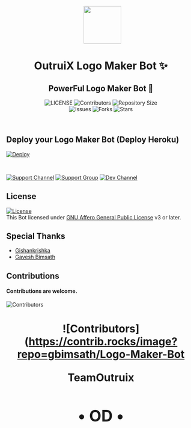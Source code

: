 <p align="center">
      <img style="width:100px; height: 100px;"  src="https://telegra.ph/file/2cc2cb4cadd712544973d.jpg"></p>
<h1 align="center"><b>OutruiX Logo Maker Bot ✨</b></h1>
<h2 align="center"><b>PowerFul Logo Maker Bot 🤖</b></h2>


<p align="center">
    <img src="https://img.shields.io/github/license/xMalitha/Logo-Maker-Bot?style=for-the-badge&logo=appveyor" alt="LICENSE">
    <img src="https://img.shields.io/github/contributors/xMalitha/Logo-Maker-Bot?style=for-the-badge&logo=appveyor" alt="Contributors">
    <img src="https://img.shields.io/github/repo-size/xMalitha/Logo-Maker-Bot?style=for-the-badge&logo=appveyor" alt="Repository Size"> <br>
    <img src="https://img.shields.io/github/issues/xMalitha/Logo-Maker-Bot?style=for-the-badge&logo=appveyor" alt="Issues">
    <img src="https://img.shields.io/github/forks/xMalitha/Logo-Maker-Bot?style=for-the-badge&logo=appveyor" alt="Forks">
    <img src="https://img.shields.io/github/stars/xMalitha/Logo-Maker-Bot?style=for-the-badge&logo=appveyor" alt="Stars">
    
</p><br>

## Deploy your Logo Maker Bot (Deploy Heroku)

[![Deploy](https://www.herokucdn.com/deploy/button.svg)](https://heroku.com/deploy?template=https://github.com/gbimsath/Logo-Maker-Bot)


<br>
  
   
 [![Support Channel](https://img.shields.io/badge/TeamOutruix-Channel-orange?style=style=flat&logo=telegram)](https://t.me/TeamOutruix) [![Support Group](https://img.shields.io/badge/TeamOutruix-Support-red?style=flat&logo=telegram)](https://t.me/OutruixChat) [![Dev Channel](https://img.shields.io/badge/TeamOutruix-Support-green?style=flat&logo=telegram)](https://t.me/OutruixDevs)


## License

[![License](https://www.gnu.org/graphics/agplv3-155x51.png)](LICENSE)   
This Bot licensed under [GNU Affero General Public License](https://www.gnu.org/licenses/agpl-3.0.en.html) v3 or later.

## Special Thanks

- [Gishankrishka](https://github.com/Gishankrishka2)
- [Gavesh Bimsath](https://github.com/gbimsath)
 
 ## Contributions
#### Contributions are welcome.

![Contributors](https://contrib.rocks/image?repo=xMalitha/Logo-Maker-Bot)<h1><center> ![Contributors](https://contrib.rocks/image?repo=gbimsath/Logo-Maker-Bot

TeamOutruix
                 <br>  <h2>  • OD • 
                           
                    
